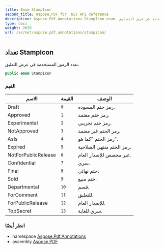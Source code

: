 ```yaml
---
title: Enum StampIcon
second_title: Aspose.PDF for .NET API Reference
description: Aspose.Pdf.Annotations.StampIcon enum. تعدد الرموز المستخدمة في عرض التعليق
type: docs
weight: 2620
url: /ar/net/aspose.pdf.annotations/stampicon/
---
```

## تعداد StampIcon

تعدد الرموز المستخدمة في عرض التعليق.

```csharp
public enum StampIcon
```

### القيم

| الاسم | القيمة | الوصف |
| --- | --- | --- |
| Draft | `0` | رمز ختم المسودة. |
| Approved | `1` | رمز ختم معتمد. |
| Experimental | `2` | رمز ختم تجريبي. |
| NotApproved | `3` | رمز الختم غير معتمد. |
| AsIs | `4` | رمز الختم "كما هو". |
| Expired | `5` | رمز الختم منتهي الصلاحية. |
| NotForPublicRelease | `6` | غير مخصص للإصدار العام. |
| Confidential | `7` | سري. |
| Final | `8` | ختم نهائي. |
| Sold | `9` | ختم مبيع. |
| Departmental | `10` | قسم. |
| ForComment | `11` | للتعليق. |
| ForPublicRelease | `12` | للإصدار العام. |
| TopSecret | `13` | سري للغاية. |

### انظر أيضًا

* namespace [Aspose.Pdf.Annotations](../../aspose.pdf.annotations/)
* assembly [Aspose.PDF](../../)